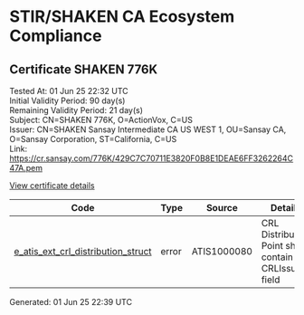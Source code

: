 # STIR/SHAKEN CA Ecosystem Compliance

## Certificate SHAKEN 776K

Tested At: 01 Jun 25 22:32 UTC\
Initial Validity Period: 90 day(s)\
Remaining Validity Period: 21 day(s)\
Subject: CN=SHAKEN 776K, O=ActionVox, C=US\
Issuer: CN=SHAKEN Sansay Intermediate CA US WEST 1, OU=Sansay CA, O=Sansay Corporation, ST=California, C=US\
Link: https://cr.sansay.com/776K/429C7C70711E3820F0B8E1DEAE6FF3262264C47A.pem

[View certificate details](https://x509.io/?cert=MIICmzCCAkGgAwIBAgIUQpx8cHEeOCDwuOHerm%2FzJiJkxHowCgYIKoZIzj0EAwIwgYUxCzAJBgNVBAYTAlVTMRMwEQYDVQQIDApDYWxpZm9ybmlhMRswGQYDVQQKDBJTYW5zYXkgQ29ycG9yYXRpb24xEjAQBgNVBAsMCVNhbnNheSBDQTEwMC4GA1UEAwwnU0hBS0VOIFNhbnNheSBJbnRlcm1lZGlhdGUgQ0EgVVMgV0VTVCAxMB4XDTI1MDMyNDE1MzA1MFoXDTI1MDYyMjE1MzA1MFowNzELMAkGA1UEBhMCVVMxEjAQBgNVBAoMCUFjdGlvblZveDEUMBIGA1UEAwwLU0hBS0VOIDc3NkswWTATBgcqhkjOPQIBBggqhkjOPQMBBwNCAASSLBPMTWwBpokXke8FQt08v2MPldn%2BMhp28kSFBz63Gc%2FxX77quPyKHDL0EOlytiThH0Zlcs0s3e%2Fpqm4gz9Pco4HbMIHYMBYGCCsGAQUFBwEaBAowCKAGFgQ3NzZLMBcGA1UdIAQQMA4wDAYKYIZIAYb%2FCQEBBDAdBgNVHQ4EFgQUGhXzVTuF92MMb190zjFvTAigf4UwHwYDVR0jBBgwFoAUrNOT9UNDzAq%2BRVgXE32SfNzDAUYwRwYDVR0fBEAwPjA8oDqgOIY2aHR0cHM6Ly9hdXRoZW50aWNhdGUtYXBpLmljb25lY3Rpdi5jb20vZG93bmxvYWQvdjEvY3JsMAwGA1UdEwEB%2FwQCMAAwDgYDVR0PAQH%2FBAQDAgeAMAoGCCqGSM49BAMCA0gAMEUCIQDAppMhGaWJeO5nlAq7b0brOiuGgaextkqApc4GH6v4jAIgGbfQpYz8kyOBRClYXt0O%2FnUDZZWMgW1Mdx9jpgn18f0%3D)

| Code | Type | Source | Details |
|------|------|--------|---------|
| [e_atis_ext_crl_distribution_struct](../../ISSUES/e_atis_ext_crl_distribution_struct/README.md) | error | ATIS1000080 | CRL Distribution Point shall contain a CRLIssuer field |


Generated: 01 Jun 25 22:39 UTC